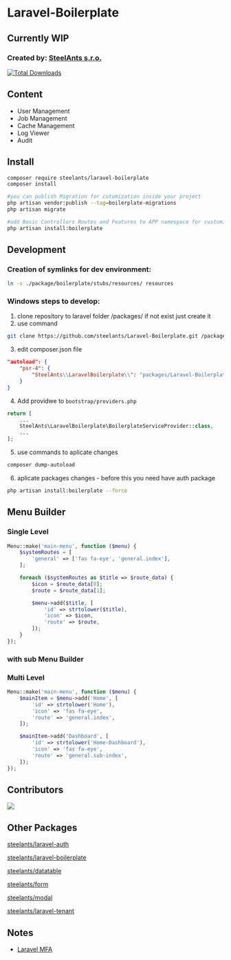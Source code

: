 # Laravel-Boilerplate

## Currently WIP

### Created by: [SteelAnts s.r.o.](https://www.steelants.cz/)

[![Total Downloads](https://img.shields.io/packagist/dt/steelants/laravel-boilerplate.svg?style=flat-square)](https://packagist.org/packages/steelants/laravel-boilerplate)

## Content
- User Management
- Job Management
- Cache Management
- Log Viewer
- Audit

## Install

```bash
composer require steelants/laravel-boilerplate
composer install

#you can publish Migration for cutomization inside your project
php artisan vendor:publish --tag=boilerplate-migrations
php artisan migrate

#add Basic Controllers Routes and Features to APP namespace for customization
php artisan install:boilerplate
```

## Development

### Creation of symlinks for dev environment:

```bash
ln -s ./package/boilerplate/stubs/resources/ resources
```

### Windows steps to develop:

1. clone repository to laravel folder /packages/ if not exist just create it
2. use command
```bash
git clone https://github.com/steelants/Laravel-Boilerplate.git /packages/Laravel-Boilerplate
```
3. edit composer.json file
```json
"autoload": {
	"psr-4": {
		"SteelAnts\\LaravelBoilerplate\\": "packages/Laravel-Boilerplate/src/"
	}
}
```
4. Add providwe to `bootstrap/providers.php`
```php
return [
    ...
    SteelAnts\LaravelBoilerplate\BoilerplateServiceProvider::class,
	...
];
```
5. use commands to aplicate changes
```bash
composer dump-autoload
```
6. aplicate packages changes - before this you need have auth package
```bash
php artisan install:boilerplate --force
```

## Menu Builder
### Single Level
```php
Menu::make('main-menu', function ($menu) {
    $systemRoutes = [
        'general' => ['fas fa-eye', 'general.index'],
    ];

    foreach ($systemRoutes as $title => $route_data) {
        $icon = $route_data[0];
        $route = $route_data[1];

        $menu->add($title, [
            'id' => strtolower($title),
            'icon' => $icon,
            'route' => $route,
        ]);
    }
});
```
### with sub Menu  Builder
### Multi Level
```php
Menu::make('main-menu', function ($menu) {
    $mainItem = $menu->add('Home', [
        'id' => strtolower('Home'),
        'icon' => 'fas fa-eye',
        'route' => 'general.index',
    ]);

    $mainItem->add('Dashboard', [
        'id' => strtolower('Home-Dashboard'),
        'icon' => 'fas fa-eye',
        'route' => 'general.sub-index',
    ]);
});
```

## Contributors
<a href="https://github.com/steelants/Laravel-Boilerplate/graphs/contributors">
  <img src="https://contrib.rocks/image?repo=steelants/Laravel-Boilerplate" />
</a>

## Other Packages
[steelants/laravel-auth](https://github.com/steelants/laravel-auth)

[steelants/laravel-boilerplate](https://github.com/steelants/Laravel-Boilerplate)

[steelants/datatable](https://github.com/steelants/Livewire-DataTable)

[steelants/form](https://github.com/steelants/Laravel-Form)

[steelants/modal](https://github.com/steelants/Livewire-Modal)

[steelants/laravel-tenant](https://github.com/steelants/Laravel-Tenant)


## Notes
* [Laravel MFA](https://dev.to/roxie/how-to-add-google-s-two-factor-authentication-to-a-laravel-8-application-4jjp)
